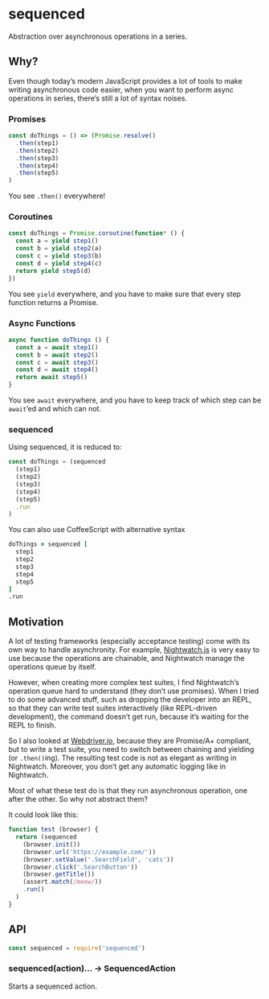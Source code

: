 
sequenced
=========

Abstraction over asynchronous operations in a series.


Why?
----

Even though today’s modern JavaScript provides a lot of tools to make writing
asynchronous code easier, when you want to perform async operations in series,
there’s still a lot of syntax noises.

### Promises

```js
const doThings = () => (Promise.resolve()
  .then(step1)
  .then(step2)
  .then(step3)
  .then(step4)
  .then(step5)
)
```

You see `.then()` everywhere!

### Coroutines

```js
const doThings = Promise.coroutine(function* () {
  const a = yield step1()
  const b = yield step2(a)
  const c = yield step3(b)
  const d = yield step4(c)
  return yield step5(d)
})
```

You see `yield` everywhere, and you have to make sure that every step function returns a Promise.

### Async Functions

```js
async function doThings () {
  const a = await step1()
  const b = await step2()
  const c = await step3()
  const d = await step4()
  return await step5()
}
```

You see `await` everywhere, and you have to keep track of which step can be `await`’ed and which can not.

### sequenced

Using sequenced, it is reduced to:

```js
const doThings = (sequenced
  (step1)
  (step2)
  (step3)
  (step4)
  (step5)
  .run
)
```

You can also use CoffeeScript with alternative syntax

```coffee
doThings = sequenced [
  step1
  step2
  step3
  step4
  step5
]
.run
```


Motivation
----------

A lot of testing frameworks (especially acceptance testing)
come with its own way to handle asynchronity.
For example, [Nightwatch.js](http://nightwatchjs.org/) is very easy to use
because the operations are chainable, and Nightwatch manage the operations queue
by itself.

However, when creating more complex test suites,
I find Nightwatch’s operation queue hard to understand
(they don’t use promises).
When I tried to do some advanced stuff,
such as dropping the developer into an REPL,
so that they can write test suites interactively (like REPL-driven development),
the command doesn’t get run, because it’s waiting for the REPL to finish.

So I also looked at [Webdriver.io](http://webdriver.io/),
because they are Promise/A+ compliant,
but to write a test suite,
you need to switch between chaining and yielding (or `.then()`ing).
The resulting test code is not as elegant as writing in Nightwatch.
Moreover, you don’t get any automatic logging like in Nightwatch.

Most of what these test do is that they run asynchronous operation,
one after the other.
So why not abstract them?

It could look like this:

```js
function test (browser) {
  return (sequenced
    (browser.init())
    (browser.url('https://example.com/'))
    (browser.setValue('.SearchField', 'cats'))
    (browser.click('.SearchButton'))
    (browser.getTitle())
    (assert.match(/meow/))
    .run()
  )
}
```


API
---

```js
const sequenced = require('sequenced')
```


### sequenced(action)... &rarr; SequencedAction

Starts a sequenced action.
